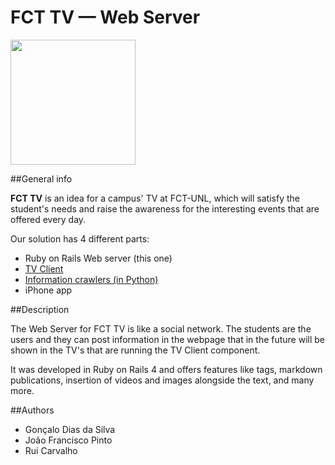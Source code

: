 FCT TV — Web Server
=================

<img src="https://dl.dropboxusercontent.com/u/2937374/GitHub%20Images/Logo.png" width="200px">

##General info

**FCT TV** is an idea for a campus' TV at FCT-UNL, which will satisfy the student's needs and raise the awareness for the interesting events that are offered every day.

Our solution has 4 different parts:

* Ruby on Rails Web server (this one)
* <a href="https://github.com/gdiasdasilva/FCT-TV-TVClient" target="_blank">TV Client</a>
* <a href="https://github.com/gdiasdasilva/python-crawlers" target="_blank">Information crawlers (in Python)</a>
* iPhone app

##Description

The Web Server for FCT TV is like a social network. The students are the users and they can post information in the webpage that in the future will be shown in the TV's that are running the TV Client component.

It was developed in Ruby on Rails 4 and offers features like tags, markdown publications, insertion of videos and images alongside the text, and many more.

##Authors

* Gonçalo Dias da Silva
* João Francisco Pinto
* Rui Carvalho
